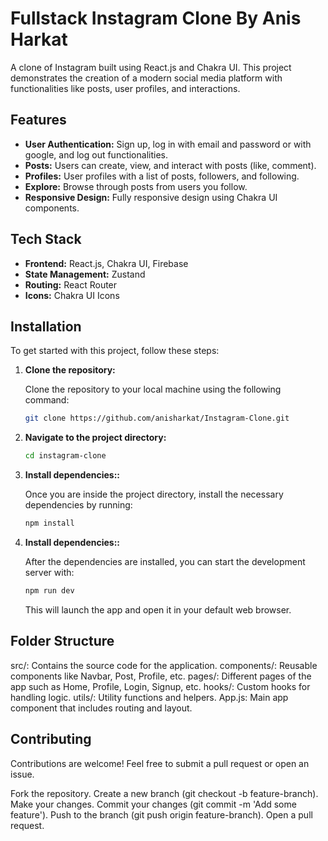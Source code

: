 # Fullstack Instagram Clone By Anis Harkat

A clone of Instagram built using React.js and Chakra UI. This project demonstrates the creation of a modern social media platform with functionalities like posts, user profiles, and interactions.

## Features

- **User Authentication:** Sign up, log in with email and password or with google, and log out functionalities.
- **Posts:** Users can create, view, and interact with posts (like, comment).
- **Profiles:** User profiles with a list of posts, followers, and following.
- **Explore:** Browse through posts from users you follow.
- **Responsive Design:** Fully responsive design using Chakra UI components.

## Tech Stack

- **Frontend:** React.js, Chakra UI, Firebase
- **State Management:** Zustand
- **Routing:** React Router
- **Icons:** Chakra UI Icons

## Installation

To get started with this project, follow these steps:

1. **Clone the repository:**

   Clone the repository to your local machine using the following command:

   ```bash
   git clone https://github.com/anisharkat/Instagram-Clone.git


2. **Navigate to the project directory:**

   ```bash
   cd instagram-clone

3. **Install dependencies::**

   Once you are inside the project directory, install the necessary dependencies by running:

   ```bash
   npm install

4. **Install dependencies::**

   After the dependencies are installed, you can start the development server with:

   ```bash
   npm run dev
   ```
   This will launch the app and open it in your default web browser.

   

## Folder Structure

src/: Contains the source code for the application.
components/: Reusable components like Navbar, Post, Profile, etc.
pages/: Different pages of the app such as Home, Profile, Login, Signup, etc.
hooks/: Custom hooks for handling logic.
utils/: Utility functions and helpers.
App.js: Main app component that includes routing and layout.

## Contributing
Contributions are welcome! Feel free to submit a pull request or open an issue.

Fork the repository.
Create a new branch (git checkout -b feature-branch).
Make your changes.
Commit your changes (git commit -m 'Add some feature').
Push to the branch (git push origin feature-branch).
Open a pull request.
